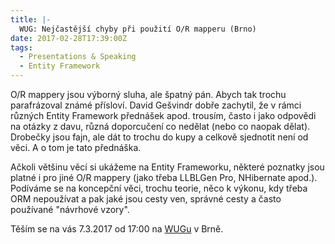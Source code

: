 ```yaml
---
title: |-
  WUG: Nejčastější chyby při použití O/R mapperu (Brno)
date: 2017-02-28T17:39:00Z
tags:
  - Presentations & Speaking
  - Entity Framework
---
```

O/R mappery jsou výborný sluha, ale špatný pán. Abych tak trochu parafrázoval známé přísloví. David Gešvindr dobře zachytil, že v rámci různých Entity Framework přednášek apod. trousím, často i jako odpovědi na otázky z davu, různá doporcučení co nedělat (nebo co naopak dělat). Drobečky jsou fajn, ale dát to trochu do kupy a celkově sjednotit není od věci. A o tom je tato přednáška.

<!-- excerpt -->

Ačkoli většinu věcí si ukážeme na Entity Frameworku, některé poznatky jsou platné i pro jiné O/R mappery (jako třeba LLBLGen Pro, NHibernate apod.). Podíváme se na koncepční věci, trochu teorie, něco k výkonu, kdy třeba ORM nepoužívat a pak jaké jsou cesty ven, správné cesty a často používané "návrhové vzory".

Těším se na vás 7.3.2017 od 17:00 na [WUGu][1] v Brně.

[1]: http://wug.cz/brno/akce/908-Nejcastejsi-chyby-pri-pouziti-O-R-mapperu